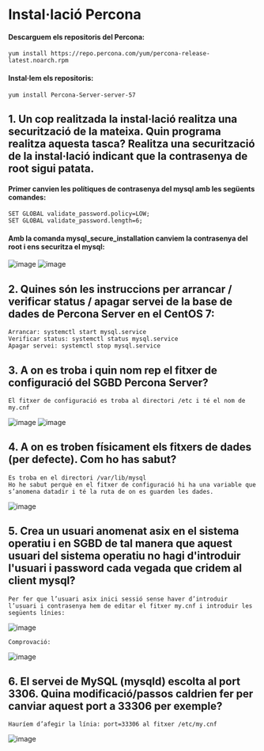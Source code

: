 
# Instal·lació Percona

#### Descarguem els repositoris del Percona:    
    yum install https://repo.percona.com/yum/percona-release-latest.noarch.rpm
    
#### Instal·lem els repositoris:
    yum install Percona-Server-server-57

## 1. Un cop realitzada la instal·lació realitza una securització de la mateixa. Quin programa realitza aquesta tasca? Realitza una securització de la instal·lació indicant que la contrasenya de root sigui patata.
      
#### Primer canvien les polítiques de contrasenya del mysql amb les següents comandes:
    SET GLOBAL validate_password.policy=LOW;
    SET GLOBAL validate_password.length=6;

#### Amb la comanda mysql_secure_installation canviem la contrasenya del root i ens securitza el mysql:
 ![image](https://user-images.githubusercontent.com/61474562/154500390-175c5daf-aef7-41b6-af08-5682138afce3.png)
 ![image](https://user-images.githubusercontent.com/61474562/154500504-3726ef96-e382-4220-80c1-67ba2d96f012.png)

## 2. Quines són les instruccions per arrancar / verificar status / apagar servei de la base de dades de Percona Server en el CentOS 7:
    Arrancar: systemctl start mysql.service
    Verificar status: systemctl status mysql.service
    Apagar servei: systemctl stop mysql.service

## 3.	A on es troba i quin nom rep el fitxer de configuració del SGBD Percona Server?
    El fitxer de configuració es troba al directori /etc i té el nom de my.cnf
  
  ![image](https://user-images.githubusercontent.com/61474562/154501528-79c16b20-5272-453a-b307-6a8cee389849.png)
  ![image](https://user-images.githubusercontent.com/61474562/154501957-be1cfab4-fe51-46d1-aa33-d6dbea20451e.png)

## 4.	A on es troben físicament els fitxers de dades (per defecte). Com ho has sabut?
    Es troba en el directori /var/lib/mysql
    Ho he sabut perquè en el fitxer de configuració hi ha una variable que s’anomena datadir i té la ruta de on es guarden les dades.
  ![image](https://user-images.githubusercontent.com/61474562/154502427-a4ed1af2-6ab0-4557-b70d-3b2a86ebc18d.png)
  
## 5.	Crea un usuari anomenat asix en el sistema operatiu i en SGBD de tal manera que aquest usuari del sistema operatiu no hagi d'introduir l'usuari i password cada vegada que cridem al client mysql?
    Per fer que l’usuari asix inici sessió sense haver d’introduir l’usuari i contrasenya hem de editar el fitxer my.cnf i introduir les següents línies:
  ![image](https://user-images.githubusercontent.com/61474562/154502955-d585a89a-a73d-4a0c-93f8-1e11ef1083d4.png)
     
    Comprovació:
  ![image](https://user-images.githubusercontent.com/61474562/154503074-06c6cc93-963a-467d-949d-1e9cd1ce38f8.png)

## 6.	El servei de MySQL (mysqld) escolta al port 3306. Quina modificació/passos caldrien fer per canviar aquest port a 33306 per exemple?
    Hauríem d’afegir la línia: port=33306 al fitxer /etc/my.cnf
  ![image](https://user-images.githubusercontent.com/61474562/154503285-aed83825-0e58-4c4a-b01c-df76bde9ede8.png)






